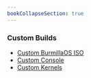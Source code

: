 ```yaml
---
bookCollapseSection: true
---
```


### Custom Builds

- [Custom BurmillaOS ISO](/docs/installation/custom-builds/custom-burmillaos-iso)
- [Custom Console](/docs/installation/custom-builds/custom-console)
- [Custom Kernels](/docs/installation/custom-builds/custom-kernels)